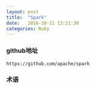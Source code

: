 ```yaml
---
layout: post
title:  "Spark"
date:   2016-10-11 13:21:30
categories: Ruby
---
```


### github地址
```
https://github.com/apache/spark
```

### 术语

###